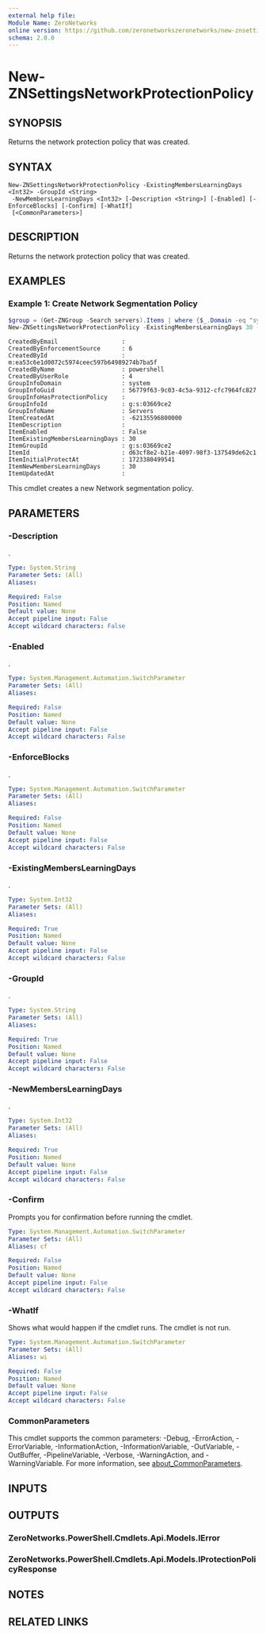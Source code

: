 ```yaml
---
external help file:
Module Name: ZeroNetworks
online version: https://github.com/zeronetworkszeronetworks/new-znsettingsnetworkprotectionpolicy
schema: 2.0.0
---
```


# New-ZNSettingsNetworkProtectionPolicy

## SYNOPSIS
Returns the network protection policy that was created.

## SYNTAX

```
New-ZNSettingsNetworkProtectionPolicy -ExistingMembersLearningDays <Int32> -GroupId <String>
 -NewMembersLearningDays <Int32> [-Description <String>] [-Enabled] [-EnforceBlocks] [-Confirm] [-WhatIf]
 [<CommonParameters>]
```

## DESCRIPTION
Returns the network protection policy that was created.

## EXAMPLES

### Example 1: Create Network Segmentation Policy
```powershell
$group = (Get-ZNGroup -Search servers).Items | where {$_.Domain -eq "system" -and $_.Name -eq "Servers"}
New-ZNSettingsNetworkProtectionPolicy -ExistingMembersLearningDays 30 -GroupId $group.id -NewMembersLearningDays 30 -Enabled:$false
```

```output
CreatedByEmail                  : 
CreatedByEnforcementSource      : 6
CreatedById                     : m:ea53c6e1d0072c5974ceec597b64989274b7ba5f
CreatedByName                   : powershell
CreatedByUserRole               : 4
GroupInfoDomain                 : system
GroupInfoGuid                   : 56779f63-9c03-4c5a-9312-cfc7964fc827
GroupInfoHasProtectionPolicy    : 
GroupInfoId                     : g:s:03669ce2
GroupInfoName                   : Servers
ItemCreatedAt                   : -62135596800000
ItemDescription                 : 
ItemEnabled                     : False
ItemExistingMembersLearningDays : 30
ItemGroupId                     : g:s:03669ce2
ItemId                          : d63cf8e2-b21e-4097-98f3-137549de62c1
ItemInitialProtectAt            : 1723380499541
ItemNewMembersLearningDays      : 30
ItemUpdatedAt                   : 
```

This cmdlet creates a new Network segmentation policy.

## PARAMETERS

### -Description
.

```yaml
Type: System.String
Parameter Sets: (All)
Aliases:

Required: False
Position: Named
Default value: None
Accept pipeline input: False
Accept wildcard characters: False
```

### -Enabled
.

```yaml
Type: System.Management.Automation.SwitchParameter
Parameter Sets: (All)
Aliases:

Required: False
Position: Named
Default value: None
Accept pipeline input: False
Accept wildcard characters: False
```

### -EnforceBlocks
.

```yaml
Type: System.Management.Automation.SwitchParameter
Parameter Sets: (All)
Aliases:

Required: False
Position: Named
Default value: None
Accept pipeline input: False
Accept wildcard characters: False
```

### -ExistingMembersLearningDays
.

```yaml
Type: System.Int32
Parameter Sets: (All)
Aliases:

Required: True
Position: Named
Default value: None
Accept pipeline input: False
Accept wildcard characters: False
```

### -GroupId
.

```yaml
Type: System.String
Parameter Sets: (All)
Aliases:

Required: True
Position: Named
Default value: None
Accept pipeline input: False
Accept wildcard characters: False
```

### -NewMembersLearningDays
.

```yaml
Type: System.Int32
Parameter Sets: (All)
Aliases:

Required: True
Position: Named
Default value: None
Accept pipeline input: False
Accept wildcard characters: False
```

### -Confirm
Prompts you for confirmation before running the cmdlet.

```yaml
Type: System.Management.Automation.SwitchParameter
Parameter Sets: (All)
Aliases: cf

Required: False
Position: Named
Default value: None
Accept pipeline input: False
Accept wildcard characters: False
```

### -WhatIf
Shows what would happen if the cmdlet runs.
The cmdlet is not run.

```yaml
Type: System.Management.Automation.SwitchParameter
Parameter Sets: (All)
Aliases: wi

Required: False
Position: Named
Default value: None
Accept pipeline input: False
Accept wildcard characters: False
```

### CommonParameters
This cmdlet supports the common parameters: -Debug, -ErrorAction, -ErrorVariable, -InformationAction, -InformationVariable, -OutVariable, -OutBuffer, -PipelineVariable, -Verbose, -WarningAction, and -WarningVariable. For more information, see [about_CommonParameters](http://go.microsoft.com/fwlink/?LinkID=113216).

## INPUTS

## OUTPUTS

### ZeroNetworks.PowerShell.Cmdlets.Api.Models.IError

### ZeroNetworks.PowerShell.Cmdlets.Api.Models.IProtectionPolicyResponse

## NOTES

## RELATED LINKS

